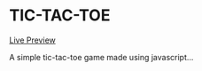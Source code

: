 # TIC-TAC-TOE

[Live Preview](https://grapejuice1.github.io/TIC-TAC-TOEE/)

A simple tic-tac-toe game made using javascript...

